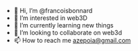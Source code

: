 - 👋 Hi, I’m @francoisbonnard
- 👀 I’m interested in web3D
- 🌱 I’m currently learning new things
- 💞️ I’m looking to collaborate on web3d
- 📫 How to reach me azepoia@gmail.com

<!---
francoisbonnard/francoisbonnard is a ✨ special ✨ repository because its `README.md` (this file) appears on your GitHub profile.
You can click the Preview link to take a look at your changes.
--->
